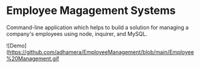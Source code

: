 # Employee Magagement Systems

Command-line application which helps to build a solution for managing a company's employees using node, inquirer, and MySQL.

![Demo](https://github.com/adhamera/EmployeeManagement/blob/main/Employee%20Management.gif

